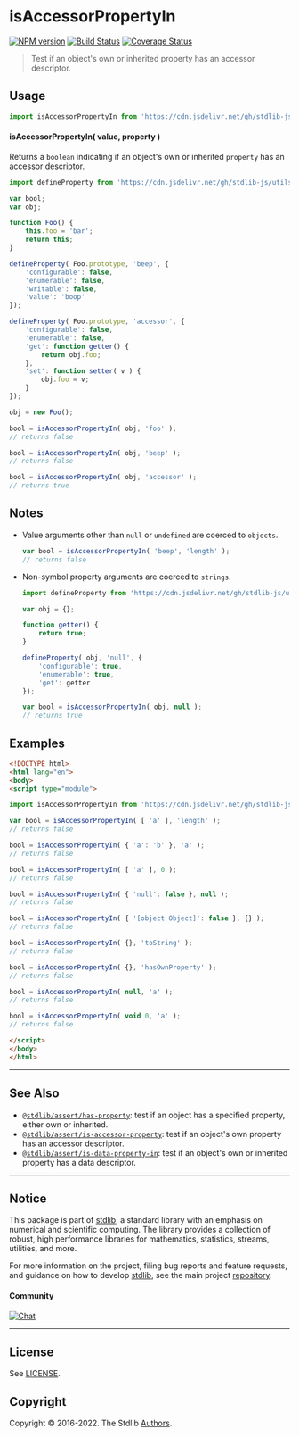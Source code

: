 <!--

@license Apache-2.0

Copyright (c) 2018 The Stdlib Authors.

Licensed under the Apache License, Version 2.0 (the "License");
you may not use this file except in compliance with the License.
You may obtain a copy of the License at

   http://www.apache.org/licenses/LICENSE-2.0

Unless required by applicable law or agreed to in writing, software
distributed under the License is distributed on an "AS IS" BASIS,
WITHOUT WARRANTIES OR CONDITIONS OF ANY KIND, either express or implied.
See the License for the specific language governing permissions and
limitations under the License.

-->

# isAccessorPropertyIn

[![NPM version][npm-image]][npm-url] [![Build Status][test-image]][test-url] [![Coverage Status][coverage-image]][coverage-url] <!-- [![dependencies][dependencies-image]][dependencies-url] -->

> Test if an object's own or inherited property has an accessor descriptor.



<section class="usage">

## Usage

```javascript
import isAccessorPropertyIn from 'https://cdn.jsdelivr.net/gh/stdlib-js/assert-is-accessor-property-in@esm/index.mjs';
```

#### isAccessorPropertyIn( value, property )

Returns a `boolean` indicating if an object's own or inherited `property` has an accessor descriptor.

<!-- eslint-disable no-restricted-syntax -->

```javascript
import defineProperty from 'https://cdn.jsdelivr.net/gh/stdlib-js/utils-define-property@esm/index.mjs';

var bool;
var obj;

function Foo() {
    this.foo = 'bar';
    return this;
}

defineProperty( Foo.prototype, 'beep', {
    'configurable': false,
    'enumerable': false,
    'writable': false,
    'value': 'boop'
});

defineProperty( Foo.prototype, 'accessor', {
    'configurable': false,
    'enumerable': false,
    'get': function getter() {
        return obj.foo;
    },
    'set': function setter( v ) {
        obj.foo = v;
    }
});

obj = new Foo();

bool = isAccessorPropertyIn( obj, 'foo' );
// returns false

bool = isAccessorPropertyIn( obj, 'beep' );
// returns false

bool = isAccessorPropertyIn( obj, 'accessor' );
// returns true
```

</section>

<!-- /.usage -->

<section class="notes">

## Notes

-   Value arguments other than `null` or `undefined` are coerced to `objects`.

    ```javascript
    var bool = isAccessorPropertyIn( 'beep', 'length' );
    // returns false
    ```

-   Non-symbol property arguments are coerced to `strings`.

    ```javascript
    import defineProperty from 'https://cdn.jsdelivr.net/gh/stdlib-js/utils-define-property@esm/index.mjs';

    var obj = {};

    function getter() {
        return true;
    }

    defineProperty( obj, 'null', {
        'configurable': true,
        'enumerable': true,
        'get': getter
    });

    var bool = isAccessorPropertyIn( obj, null );
    // returns true
    ```

</section>

<!-- /.notes -->

<section class="examples">

## Examples

<!-- eslint-disable object-curly-newline -->

<!-- eslint no-undef: "error" -->

```html
<!DOCTYPE html>
<html lang="en">
<body>
<script type="module">

import isAccessorPropertyIn from 'https://cdn.jsdelivr.net/gh/stdlib-js/assert-is-accessor-property-in@esm/index.mjs';

var bool = isAccessorPropertyIn( [ 'a' ], 'length' );
// returns false

bool = isAccessorPropertyIn( { 'a': 'b' }, 'a' );
// returns false

bool = isAccessorPropertyIn( [ 'a' ], 0 );
// returns false

bool = isAccessorPropertyIn( { 'null': false }, null );
// returns false

bool = isAccessorPropertyIn( { '[object Object]': false }, {} );
// returns false

bool = isAccessorPropertyIn( {}, 'toString' );
// returns false

bool = isAccessorPropertyIn( {}, 'hasOwnProperty' );
// returns false

bool = isAccessorPropertyIn( null, 'a' );
// returns false

bool = isAccessorPropertyIn( void 0, 'a' );
// returns false

</script>
</body>
</html>
```

</section>

<!-- /.examples -->

<!-- Section for related `stdlib` packages. Do not manually edit this section, as it is automatically populated. -->

<section class="related">

* * *

## See Also

-   <span class="package-name">[`@stdlib/assert/has-property`][@stdlib/assert/has-property]</span><span class="delimiter">: </span><span class="description">test if an object has a specified property, either own or inherited.</span>
-   <span class="package-name">[`@stdlib/assert/is-accessor-property`][@stdlib/assert/is-accessor-property]</span><span class="delimiter">: </span><span class="description">test if an object's own property has an accessor descriptor.</span>
-   <span class="package-name">[`@stdlib/assert/is-data-property-in`][@stdlib/assert/is-data-property-in]</span><span class="delimiter">: </span><span class="description">test if an object's own or inherited property has a data descriptor.</span>

</section>

<!-- /.related -->

<!-- Section for all links. Make sure to keep an empty line after the `section` element and another before the `/section` close. -->


<section class="main-repo" >

* * *

## Notice

This package is part of [stdlib][stdlib], a standard library with an emphasis on numerical and scientific computing. The library provides a collection of robust, high performance libraries for mathematics, statistics, streams, utilities, and more.

For more information on the project, filing bug reports and feature requests, and guidance on how to develop [stdlib][stdlib], see the main project [repository][stdlib].

#### Community

[![Chat][chat-image]][chat-url]

---

## License

See [LICENSE][stdlib-license].


## Copyright

Copyright &copy; 2016-2022. The Stdlib [Authors][stdlib-authors].

</section>

<!-- /.stdlib -->

<!-- Section for all links. Make sure to keep an empty line after the `section` element and another before the `/section` close. -->

<section class="links">

[npm-image]: http://img.shields.io/npm/v/@stdlib/assert-is-accessor-property-in.svg
[npm-url]: https://npmjs.org/package/@stdlib/assert-is-accessor-property-in

[test-image]: https://github.com/stdlib-js/assert-is-accessor-property-in/actions/workflows/test.yml/badge.svg?branch=main
[test-url]: https://github.com/stdlib-js/assert-is-accessor-property-in/actions/workflows/test.yml?query=branch:main

[coverage-image]: https://img.shields.io/codecov/c/github/stdlib-js/assert-is-accessor-property-in/main.svg
[coverage-url]: https://codecov.io/github/stdlib-js/assert-is-accessor-property-in?branch=main

<!--

[dependencies-image]: https://img.shields.io/david/stdlib-js/assert-is-accessor-property-in.svg
[dependencies-url]: https://david-dm.org/stdlib-js/assert-is-accessor-property-in/main

-->

[chat-image]: https://img.shields.io/gitter/room/stdlib-js/stdlib.svg
[chat-url]: https://gitter.im/stdlib-js/stdlib/

[stdlib]: https://github.com/stdlib-js/stdlib

[stdlib-authors]: https://github.com/stdlib-js/stdlib/graphs/contributors

[umd]: https://github.com/umdjs/umd
[es-module]: https://developer.mozilla.org/en-US/docs/Web/JavaScript/Guide/Modules

[deno-url]: https://github.com/stdlib-js/assert-is-accessor-property-in/tree/deno
[umd-url]: https://github.com/stdlib-js/assert-is-accessor-property-in/tree/umd
[esm-url]: https://github.com/stdlib-js/assert-is-accessor-property-in/tree/esm
[branches-url]: https://github.com/stdlib-js/assert-is-accessor-property-in/blob/main/branches.md

[stdlib-license]: https://raw.githubusercontent.com/stdlib-js/assert-is-accessor-property-in/main/LICENSE

<!-- <related-links> -->

[@stdlib/assert/has-property]: https://github.com/stdlib-js/assert-has-property/tree/esm

[@stdlib/assert/is-accessor-property]: https://github.com/stdlib-js/assert-is-accessor-property/tree/esm

[@stdlib/assert/is-data-property-in]: https://github.com/stdlib-js/assert-is-data-property-in/tree/esm

<!-- </related-links> -->

</section>

<!-- /.links -->
